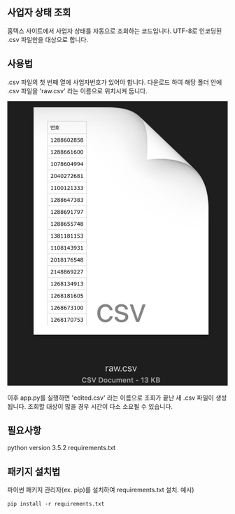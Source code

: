 ## 사업자 상태 조회
홈텍스 사이트에서 사업자 상태를 자동으로 조회하는 코드입니다.
UTF-8로 인코딩된 .csv 파일만을 대상으로 합니다.

## 사용법
.csv 파일의 첫 번째 열에 사업자번호가 있어야 합니다.
다운로드 하여 해당 폴더 안에 .csv 파일을 'raw.csv' 라는 이름으로 위치시켜 둡니다.

![EXAMPLE](./img/img01.png)

이후 app.py를 실행하면 'edited.csv' 라는 이름으로 조회가 끝난 새 .csv 파일이 생성됩니다.
조회할 대상이 많을 경우 시간이 다소 소요될 수 있습니다.

## 필요사항
python version 3.5.2
requirements.txt

## 패키지 설치법
파이썬 패키지 관리자(ex. pip)를 설치하여 requirements.txt 설치.
예시) 
```
pip install -r requirements.txt
```